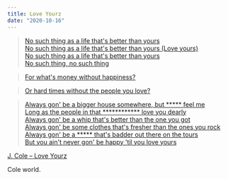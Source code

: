 ```yaml
---
title: Love Yourz
date: "2020-10-16"
---
```


<blockquote class='rg_standalone_container' data-src='[//genius.com/annotations/4476922/standalone_embed](notion://genius.com/annotations/4476922/standalone_embed)'><a href='[https://genius.com/4476922/J-cole-love-yourz/No-such-thing-as-a-life-thats-better-than-yours-no-such-thing-as-a-life-thats-better-than-yours-love-yours-no-such-thing-as-a-life-thats-better-than-yours-no-such-thing-no-such-thing](https://genius.com/4476922/J-cole-love-yourz/No-such-thing-as-a-life-thats-better-than-yours-no-such-thing-as-a-life-thats-better-than-yours-love-yours-no-such-thing-as-a-life-thats-better-than-yours-no-such-thing-no-such-thing)'>No such thing as a life that's better than yours<br> No such thing as a life that's better than yours (Love yours)<br> No such thing as a life that's better than yours<br> No such thing, no such thing</a><br><a href='[https://genius.com/J-cole-love-yourz-lyrics](https://genius.com/J-cole-love-yourz-lyrics)'></blockquote><script async crossorigin src='[//genius.com/annotations/load_standalone_embeds.js](notion://genius.com/annotations/load_standalone_embeds.js)'></script>

<blockquote class='rg_standalone_container' data-src='//genius.com/annotations/4481042/standalone_embed'><a href='https://genius.com/4481042/J-cole-love-yourz/For-whats-money-without-happiness'>For what&#39;s money without happiness?</a><br></blockquote><script async crossorigin src='//genius.com/annotations/load_standalone_embeds.js'></script>

<blockquote class='rg_standalone_container' data-src='//genius.com/annotations/4481357/standalone_embed'><a href='https://genius.com/4481357/J-cole-love-yourz/Or-hard-times-without-the-people-you-love'>Or hard times without the people you love?</a><br></blockquote><script async crossorigin src='//genius.com/annotations/load_standalone_embeds.js'></script>

<blockquote class='rg_standalone_container' data-src='//genius.com/annotations/4476599/standalone_embed'><a href='https://genius.com/4476599/J-cole-love-yourz/Always-gon-be-a-bigger-house-somewhere-but-nigga-feel-me-long-as-the-people-in-that-motherfucker-love-you-dearly-always-gon-be-a-whip-thats-better-than-the-one-you-got-always-gon-be-some-clothes-thats-fresher-than-the-ones-you-rock-always-gon-be-a-bitch-thats-badder-out-there-on-the-tours-but-you-aint-never-gon-be-happy-til-you-love-yours'>Always gon&#39; be a bigger house somewhere, but ***** feel me<br> Long as the people in that ************ love you dearly<br> Always gon&#39; be a whip that&#39;s better than the one you got<br> Always gon&#39; be some clothes that&#39;s fresher than the ones you rock<br>
Always gon' be a ***** that's badder out there on the tours <br> But you ain&#39;t never gon&#39; be happy &#39;til you love yours</a><br></blockquote><script async crossorigin src='//genius.com/annotations/load_standalone_embeds.js'></script>

<a href='https://genius.com/J-cole-love-yourz-lyrics'>J. Cole – Love Yourz</a>

Cole world.